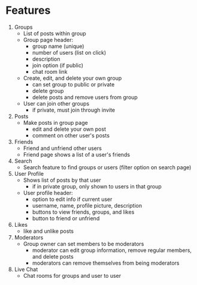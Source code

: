 

# Features

1. Groups
    * List of posts within group
    * Group page header:
        - group name (unique)
        - number of users (list on click)
        - description
        - join option (if public)
        - chat room link
    * Create, edit, and delete your own group
        - can set group to public or private
        - delete group
        - delete posts and remove users from group
    * User can join other groups
        - if private, must join through invite
2. Posts
    * Make posts in group page
        - edit and delete your own post
        - comment on other user's posts
3. Friends
    * Friend and unfriend other users
    * Friend page shows a list of a user's friends
4. Search
    * Search feature to find groups or users (filter option on search page)
5. User Profile
    * Shows list of posts by that user
        - if in private group, only shown to users in that group
    * User profile header:
        - option to edit info if current user
        - username, name, profile picture, description
        - buttons to view friends, groups, and likes
        - button to friend or unfriend
6. Likes
    * like and unlike posts
7. Moderators
    * Group owner can set members to be moderators
        - moderator can edit group information, remove regular members, and delete posts
        - moderators can remove themselves from being moderators
8. Live Chat
    * Chat rooms for groups and user to user